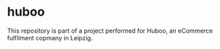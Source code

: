# huboo
This repository is part of a project performed for Huboo, an eCommerce fulfilment copmany in Leipzig. 
